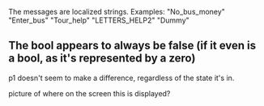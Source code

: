 The messages are localized strings.
Examples:
"No_bus_money"
"Enter_bus"
"Tour_help"
"LETTERS_HELP2"
"Dummy"

**The bool appears to always be false (if it even is a bool, as it's represented by a zero)**
--------
p1 doesn't seem to make a difference, regardless of the state it's in. 


picture of where on the screen this is displayed? 